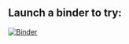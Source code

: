 Launch a binder to try:
---
[![Binder](https://mybinder.org/badge_logo.svg)](https://mybinder.org/v2/gh/OrlandoMatteo/ProgrammingForIot/master)